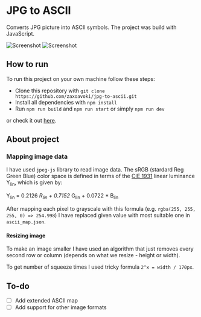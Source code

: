# JPG to ASCII

Converts JPG picture into ASCII symbols. The project was build with JavaScript.

![Screenshot](https://imgur.com/1rKeWS4.png)
![Screenshot](https://imgur.com/MWO7O3Q.png)

## How to run

To run this project on your own machine follow these steps:

- Clone this repository with `git clone https://github.com/zaxoavoki/jpg-to-ascii.git`
- Install all dependencies with `npm install`
- Run `npm run build` and `npm run start` or simply `npm run dev`

or check it out [here](https://jpg-to-ascii.herokuapp.com/).

## About project

### Mapping image data

I have used `jpeg-js` library to read image data. The sRGB (stardard Reg Green Blue) color space is defined in terms of the [CIE 1931](https://en.wikipedia.org/wiki/CIE_1931_color_space) linear luminance Y<sub>lin</sub>, which is given by:

Y<sub>lin</sub> = 0.2126 *R<sub>lin</sub> + 0.7152* G<sub>lin</sub> + 0.0722 * B<sub>lin</sub>

After mapping each pixel to grayscale with this formula (e.g. `rgba(255, 255, 255, 0) => 254.998`) I have replaced given value with most suitable one in `ascii_map.json`.

#### Resizing image

To make an image smaller I have used an algorithm that just removes every second row or column (depends on what we resize - height or width).

To get number of squeeze times I used tricky formula `2^x = width / 170px`.

## To-do

- [ ] Add extended ASCII map
- [ ] Add support for other image formats
